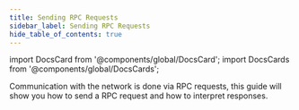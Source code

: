 ```yaml
---
title: Sending RPC Requests
sidebar_label: Sending RPC Requests
hide_table_of_contents: true
---
```


import DocsCard from '@components/global/DocsCard';
import DocsCards from '@components/global/DocsCards';

<head>
  <meta
    name="description"
    content="Communication with the network is done via RPC requests, this guide will show you how to send a RPC request and how to interpret responses."
  />
  <style>{`
    :root {
      --doc-item-container-width: 60rem;
    }
  `}</style>
</head>

<intro-end />

Communication with the network is done via RPC requests, this guide will show you how to send a RPC request and how to interpret responses.
